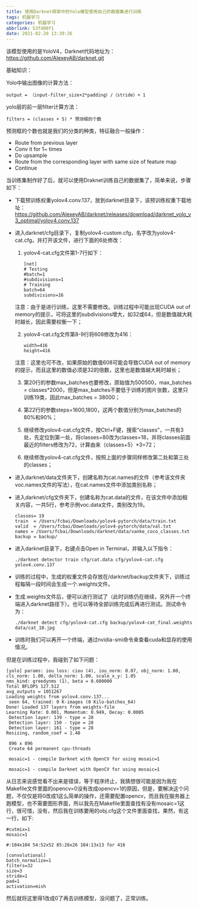 ```yaml
---
title: 使用Darknet框架中的Yolo模型使用自己的数据集进行训练
tags: 机器学习
categories: 机器学习
abbrlink: 53fd00f1
date: 2021-02-20 13:39:26
---
```


该模型使用的是YoloV4，Darknet代码地址为： https://github.com/AlexeyAB/darknet.git

基础知识：

Yolo中输出图像的计算方法：
```
output = （input-filter_size+2*padding）/（stride）+ 1
```

yolo层的前一层filter计算方法：
```
filters = (classes + 5) * 预测框的个数
```
预测框的个数也就是我们的分类的种类，特征融合一般操作：

* Route from previous layer
* Conv it for 1~ times
* Do upsample
* Route from the corresponding layer with same size of feature map
* Continue

当训练集制作好了后，就可以使用Draknet训练自己的数据集了，简单来说，步骤如下：

* 下载预训练权重yolov4.conv.137，放到darknet目录下，该预训练权重下载地址：https://github.com/AlexeyAB/darknet/releases/download/darknet_yolo_v3_optimal/yolov4.conv.137
* 进入darknet/cfg目录下，复制yolov4-custom.cfg，名字改为yolov4-cat.cfg，并打开该文件，进行下面的6处修改：
    1. yolov4-cat.cfg文件第1-7行如下：
        ```
        [net]
        # Testing
        #batch=1
        #subdivisions=1
        # Training
        batch=64
        subdivisions=16
        ```
    注意：由于是进行训练，这里不需要修改。训练过程中可能出现CUDA out of memory的提示，可将这里的subdivisions增大，如32或64，但是数值越大耗时越长，因此需要权衡一下；

    2. yolov4-cat.cfg文件第8-9行将608修改为416：
        ```
        width=416
        height=416
        ```
    注意：这里也可不改，如果原始的数值608可能会导致CUDA out of memory的提示，而且这里的数值必须是32的倍数，这里也是数值越大耗时越长；

    3. 第20行的参数max_batches也要修改，原始值为500500，max_batches = classes*2000，但是max_batches不要低于训练的图片张数，这里只训练19类，因此max_batches = 38000；

    4. 第22行的参数steps=1600,1800，这两个数值分别为max_batches的80%和90%；

    5. 继续修改yolov4-cat.cfg文件，按Ctrl+F键，搜索“classes”，一共有3处，先定位到第一处，将classes=80改为classes=18，并将classes前面最近的filters修改为72，计算由来（classes+5）*3=72；

    6. 继续修改yolov4-cat.cfg文件，按照上面的步骤同样修改第二处和第三处的classes；
* 进入darknet/data文件夹下，创建名称为cat.names的文件（参考该文件夹voc.names文件的写法），在cat.names文件中添加类别名称；
* 进入darknet/cfg文件夹下，创建名称为cat.data的文件，在该文件中添加相关内容，一共5行，参考示例voc.data文件，类别改为19。
    ```
    classes= 19
    train  = /Users/fcbai/Downloads/yolov4-pytorch/data/train.txt
    valid  = /Users/fcbai/Downloads/yolov4-pytorch/data/val.txt
    names = /Users/fcbai/Downloads/darknet/data/vanke_coco_classes.txt
    backup = backup/
    ```
* 进入darknet目录下，右键点击Open in Terminal，并输入以下指令：
    ```
    ./darknet detector train cfg/cat.data cfg/yolov4-cat.cfg yolov4.conv.137
    ```
* 训练的过程中，生成的权重文件会存放在/darknet/backup文件夹下，训练过程每隔一段时间会生成一个.weights文件。
* 生成.weights文件后，便可以进行测试了（此时训练仍在继续，另外开一个终端进入darknet路径下）。也可以等待全部训练完成后再进行测试。测试命令为：
    ```
    ./darknet detect cfg/yolov4-cat.cfg backup/yolov4-cat_final.weights data/cat_10.jpg
    ```
* 训练时我们可以再开一个终端，通过nvidia-smi命令来查看cuda和显存的使用情况。


但是在训练过程中，我碰到了如下问题：

```
[yolo] params: iou loss: ciou (4), iou_norm: 0.07, obj_norm: 1.00, cls_norm: 1.00, delta_norm: 1.00, scale_x_y: 1.05
nms_kind: greedynms (1), beta = 0.600000 
Total BFLOPS 127.512 
avg_outputs = 1051267 
Loading weights from yolov4.conv.137...
 seen 64, trained: 0 K-images (0 Kilo-batches_64) 
Done! Loaded 137 layers from weights-file 
Learning Rate: 0.001, Momentum: 0.949, Decay: 0.0005
 Detection layer: 139 - type = 28 
 Detection layer: 150 - type = 28 
 Detection layer: 161 - type = 28 
Resizing, random_coef = 1.40 

 896 x 896 
 Create 64 permanent cpu-threads 

 mosaic=1 - compile Darknet with OpenCV for using mosaic=1 

 mosaic=1 - compile Darknet with OpenCV for using mosaic=1 
```

从日志来说感觉看不出来是错误，等于程序终止，我猜想很可能是因为我在Makefile文件里面的opencv=0没有改成opencv=1的原因，但是，要解决这个问题，不仅仅是将0改成1这么简单的操作，还需要配置opencv，而且我在服务器上跑模型，也不需要图形界面，所以我先在Makefile里面查找有没有mosaic=1这行，很可惜，没有，然后我在训练要用的obj.cfg这个文件里面查找，果然，有这一行，如下:

```
#cutmix=1
mosaic=1

#:104x104 54:52x52 85:26x26 104:13x13 for 416

[convolutional]
batch_normalize=1
filters=32
size=3
stride=1
pad=1
activation=mish
```

然后就将这里得1改成0了再去训练模型，没问题了，正常训练。
